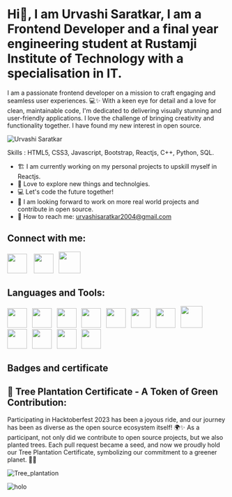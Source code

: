 # Hi👋, I am Urvashi Saratkar, I am a Frontend Developer and a final year engineering student at Rustamji Institute of Technology with a specialisation in IT.

I am a passionate frontend developer on a mission to craft engaging and seamless user experiences. 💻✨ With a keen eye for detail and a love for clean, maintainable code, I'm dedicated to delivering visually stunning and user-friendly applications. I love the challenge of bringing creativity and functionality together. I have found my new interest in open source. 

![Urvashi Saratkar](https://github.com/urvashi-2004/Urvashisaratkar/assets/85677323/be187188-8a71-49ab-9681-832b364b1524)


Skills : HTML5, CSS3, Javascript, Bootstrap, Reactjs, C++, Python, SQL.

* 🏗️ I am currently working on my personal projects to upskill myself in Reactjs.
* 🤍 Love to explore new things and technolgies.
* 💻 Let's code the future together! 
* 👯 I am looking forward to work on more real world projects and contribute in open source.
* 💼 How to reach me: urvashisaratkar2004@gmail.com


## Connect with me: 

<a href="https://www.linkedin.com/in/urvashi-saratkar-965153200/"><img src="https://upload.wikimedia.org/wikipedia/commons/c/ca/LinkedIn_logo_initials.png" width="45"></a>&nbsp;&nbsp;&nbsp; 
<a href="https://www.instagram.com/urvashisaratkar10/"><img src="https://upload.wikimedia.org/wikipedia/commons/thumb/9/95/Instagram_logo_2022.svg/800px-Instagram_logo_2022.svg.png" width="45"></a>&nbsp;&nbsp;
<a href="https://github.com/urvashi-2004"><img src="https://techcrunch.com/wp-content/uploads/2010/07/github-logo.png?w=1390&crop=1" width="50"></a>&nbsp;&nbsp;


## Languages and Tools:

<a href="https://www.w3.org/html/"><img src="https://cdn-icons-png.flaticon.com/512/174/174854.png" width="45"></a>&nbsp;&nbsp;
<a href="https://www.w3.org/Style/CSS/Overview.en.html"><img src="https://cdn-icons-png.flaticon.com/512/732/732190.png" width="45"></a>&nbsp;&nbsp;
<a href="https://www.w3schools.com/js/"><img src="https://cdn-icons-png.flaticon.com/512/5968/5968292.png" width="45"></a>&nbsp;&nbsp;
<a href="https://getbootstrap.com/"><img src="https://cdn-icons-png.flaticon.com/512/5968/5968672.png" width="45"></a>&nbsp;&nbsp;
<a href="https://reactjs.org/"><img src="https://img.icons8.com/color/512/react-native.png" width="45"></a>&nbsp;&nbsp;
<a href="https://www.w3schools.com/cpp/"><img src="https://cdn-icons-png.flaticon.com/512/6132/6132222.png" width="45"></a>&nbsp;&nbsp;
<a href="https://www.python.org/"><img src="https://cdn-icons-png.flaticon.com/512/5968/5968350.png" width="45"></a>&nbsp;&nbsp;
<a href="https://www.w3schools.com/sql/"><img src="https://cdn-icons-png.flaticon.com/128/9543/9543826.png" width="50"></a>&nbsp;&nbsp;
<a href="https://git-scm.com/"><img src="https://img.icons8.com/color/512/git.png" width="45"></a>&nbsp;&nbsp;
<a href="https://github.com/"><img src="https://img.icons8.com/glyph-neue/512/github.png" width="45"></a>&nbsp;&nbsp;
<a href="https://code.visualstudio.com/"><img src="https://img.icons8.com/color/512/visual-studio-code-2019.png" width="45"></a>&nbsp;&nbsp;
<a href="https://www.mysql.com/products/workbench/"><img src="https://cdn-icons-png.flaticon.com/128/919/919836.png" width="45"></a>&nbsp;&nbsp;


## Badges and certificate

## 🌿 Tree Plantation Certificate - A Token of Green Contribution:
Participating in Hacktoberfest 2023 has been a joyous ride, and our journey has been as diverse as the open source ecosystem itself! 🌍✨ As a participant, not only did we contribute to open source projects, but we also planted trees. Each pull request became a seed, and now we proudly hold our Tree Plantation Certificate, symbolizing our commitment to a greener planet. 🌳🌿


![Tree_plantation](https://github.com/urvashi-2004/Urvashisaratkar/assets/85677323/b04be7ca-a55d-42c2-9044-224ed7627380)


![holo](https://github.com/urvashi-2004/Urvashisaratkar/assets/85677323/8e056ffb-b901-4fb4-bbeb-718fe0dc75e6)

